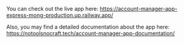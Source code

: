 You can check out the live app here: https://account-manager-app-express-mong-production.up.railway.app/

Also, you may find a detailed documentation about the app here: https://notoolsnocraft.tech/account-manager-app-documentation/
